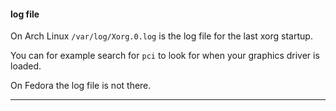 #### log file

On Arch Linux `/var/log/Xorg.0.log` is the log file for the last xorg startup.

You can for example search for `pci` to look for when your graphics driver is loaded.

On Fedora the log file is not there.

***
